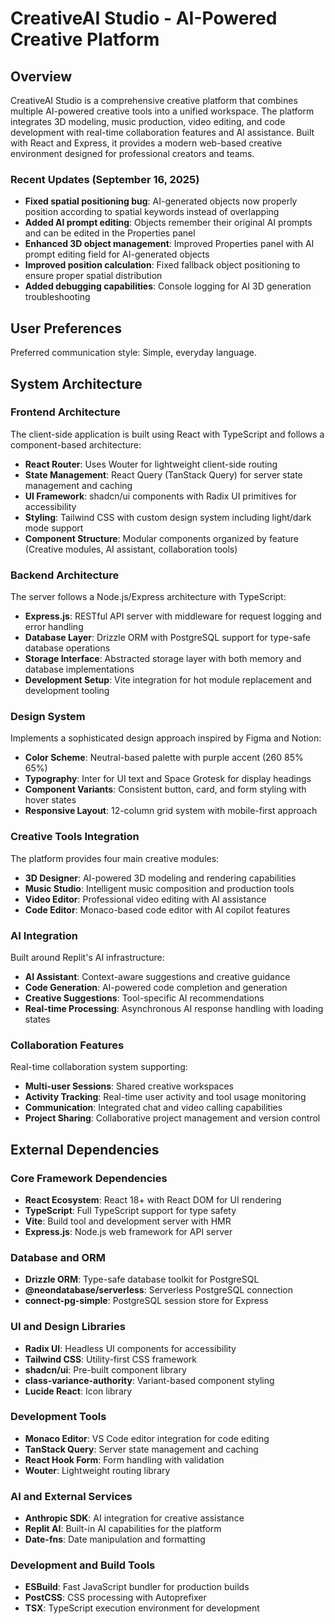 # CreativeAI Studio - AI-Powered Creative Platform

## Overview

CreativeAI Studio is a comprehensive creative platform that combines multiple AI-powered creative tools into a unified workspace. The platform integrates 3D modeling, music production, video editing, and code development with real-time collaboration features and AI assistance. Built with React and Express, it provides a modern web-based creative environment designed for professional creators and teams.

### Recent Updates (September 16, 2025)
- **Fixed spatial positioning bug**: AI-generated objects now properly position according to spatial keywords instead of overlapping
- **Added AI prompt editing**: Objects remember their original AI prompts and can be edited in the Properties panel
- **Enhanced 3D object management**: Improved Properties panel with AI prompt editing field for AI-generated objects
- **Improved position calculation**: Fixed fallback object positioning to ensure proper spatial distribution
- **Added debugging capabilities**: Console logging for AI 3D generation troubleshooting

## User Preferences

Preferred communication style: Simple, everyday language.

## System Architecture

### Frontend Architecture
The client-side application is built using React with TypeScript and follows a component-based architecture:
- **React Router**: Uses Wouter for lightweight client-side routing
- **State Management**: React Query (TanStack Query) for server state management and caching
- **UI Framework**: shadcn/ui components with Radix UI primitives for accessibility
- **Styling**: Tailwind CSS with custom design system including light/dark mode support
- **Component Structure**: Modular components organized by feature (Creative modules, AI assistant, collaboration tools)

### Backend Architecture
The server follows a Node.js/Express architecture with TypeScript:
- **Express.js**: RESTful API server with middleware for request logging and error handling
- **Database Layer**: Drizzle ORM with PostgreSQL support for type-safe database operations
- **Storage Interface**: Abstracted storage layer with both memory and database implementations
- **Development Setup**: Vite integration for hot module replacement and development tooling

### Design System
Implements a sophisticated design approach inspired by Figma and Notion:
- **Color Scheme**: Neutral-based palette with purple accent (260 85% 65%)
- **Typography**: Inter for UI text and Space Grotesk for display headings
- **Component Variants**: Consistent button, card, and form styling with hover states
- **Responsive Layout**: 12-column grid system with mobile-first approach

### Creative Tools Integration
The platform provides four main creative modules:
- **3D Designer**: AI-powered 3D modeling and rendering capabilities
- **Music Studio**: Intelligent music composition and production tools
- **Video Editor**: Professional video editing with AI assistance
- **Code Editor**: Monaco-based code editor with AI copilot features

### AI Integration
Built around Replit's AI infrastructure:
- **AI Assistant**: Context-aware suggestions and creative guidance
- **Code Generation**: AI-powered code completion and generation
- **Creative Suggestions**: Tool-specific AI recommendations
- **Real-time Processing**: Asynchronous AI response handling with loading states

### Collaboration Features
Real-time collaboration system supporting:
- **Multi-user Sessions**: Shared creative workspaces
- **Activity Tracking**: Real-time user activity and tool usage monitoring
- **Communication**: Integrated chat and video calling capabilities
- **Project Sharing**: Collaborative project management and version control

## External Dependencies

### Core Framework Dependencies
- **React Ecosystem**: React 18+ with React DOM for UI rendering
- **TypeScript**: Full TypeScript support for type safety
- **Vite**: Build tool and development server with HMR
- **Express.js**: Node.js web framework for API server

### Database and ORM
- **Drizzle ORM**: Type-safe database toolkit for PostgreSQL
- **@neondatabase/serverless**: Serverless PostgreSQL connection
- **connect-pg-simple**: PostgreSQL session store for Express

### UI and Design Libraries
- **Radix UI**: Headless UI components for accessibility
- **Tailwind CSS**: Utility-first CSS framework
- **shadcn/ui**: Pre-built component library
- **class-variance-authority**: Variant-based component styling
- **Lucide React**: Icon library

### Development Tools
- **Monaco Editor**: VS Code editor integration for code editing
- **TanStack Query**: Server state management and caching
- **React Hook Form**: Form handling with validation
- **Wouter**: Lightweight routing library

### AI and External Services
- **Anthropic SDK**: AI integration for creative assistance
- **Replit AI**: Built-in AI capabilities for the platform
- **Date-fns**: Date manipulation and formatting

### Development and Build Tools
- **ESBuild**: Fast JavaScript bundler for production builds
- **PostCSS**: CSS processing with Autoprefixer
- **TSX**: TypeScript execution environment for development